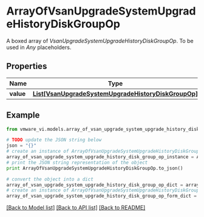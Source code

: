 # ArrayOfVsanUpgradeSystemUpgradeHistoryDiskGroupOp

A boxed array of *VsanUpgradeSystemUpgradeHistoryDiskGroupOp*. To be used in *Any* placeholders. 

## Properties
Name | Type | Description | Notes
------------ | ------------- | ------------- | -------------
**value** | [**List[VsanUpgradeSystemUpgradeHistoryDiskGroupOp]**](VsanUpgradeSystemUpgradeHistoryDiskGroupOp.md) |  | 

## Example

```python
from vmware_vi.models.array_of_vsan_upgrade_system_upgrade_history_disk_group_op import ArrayOfVsanUpgradeSystemUpgradeHistoryDiskGroupOp

# TODO update the JSON string below
json = "{}"
# create an instance of ArrayOfVsanUpgradeSystemUpgradeHistoryDiskGroupOp from a JSON string
array_of_vsan_upgrade_system_upgrade_history_disk_group_op_instance = ArrayOfVsanUpgradeSystemUpgradeHistoryDiskGroupOp.from_json(json)
# print the JSON string representation of the object
print ArrayOfVsanUpgradeSystemUpgradeHistoryDiskGroupOp.to_json()

# convert the object into a dict
array_of_vsan_upgrade_system_upgrade_history_disk_group_op_dict = array_of_vsan_upgrade_system_upgrade_history_disk_group_op_instance.to_dict()
# create an instance of ArrayOfVsanUpgradeSystemUpgradeHistoryDiskGroupOp from a dict
array_of_vsan_upgrade_system_upgrade_history_disk_group_op_form_dict = array_of_vsan_upgrade_system_upgrade_history_disk_group_op.from_dict(array_of_vsan_upgrade_system_upgrade_history_disk_group_op_dict)
```
[[Back to Model list]](../README.md#documentation-for-models) [[Back to API list]](../README.md#documentation-for-api-endpoints) [[Back to README]](../README.md)


